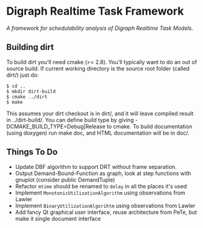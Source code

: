 Digraph Realtime Task Framework
===============================
_A framework for schedulability analysis of Digraph Realtime Task Models._

Building dirt
-------------------------------
To build dirt you'll need cmake (>= 2.8). You'll typically want to do an out of source build.
If current working directory is the source root folder (called dirt/) just do:

    $ cd ..
    $ mkdir dirt-build
    $ cmake ../dirt
    $ make

This assumes your dirt checkout is in dirt/, and it will leave compiled result in ../dirt-build/.
You can define build type by giving -DCMAKE_BUILD_TYPE=Debug|Release to cmake.
To build documentation (using doxygen) run make doc, and HTML documentation will be in doc/.

Things To Do
-------------------------------
  * Update DBF algorithm to support DRT without frame separation.
  * Output Demand-Bound-Function as graph, look at step functions with gnuplot (consider public DemandTuple)
  * Refactor `mtime` should be renamed to `delay` in all the places it's used
  * Implement `MonotonicUtilizationAlgorithm` using observations from Lawler
  * Implement `BinaryUtilizationAlgorihtm` using observations from Lawler
  * Add fancy Qt graphical user interface, reuse architecture from PeTe, but make it single document interface



